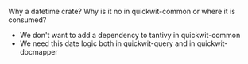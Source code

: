 Why a datetime crate? Why is it no in quickwit-common or where it is consumed?

- We don't want to add a dependency to tantivy in quickwit-common
- We need this date logic both in quickwit-query and in quickwit-docmapper
